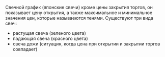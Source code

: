 Свечной график (японские свечи) кроме цены закрытия торгов, он показывает цену открытия, а также максимальное и минимальное значения цен, которые называеются тенями. Существуют три вида свеч:
- растущая свеча (зеленого цвета)
- падающая свеча (красного цвета)
- свеча дожи (ситуация, когда цена при открытии и закрытии торгов совпадает)